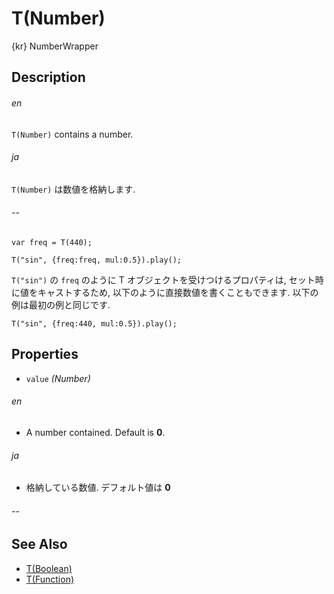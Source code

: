 T(Number)
===========
{kr} NumberWrapper

## Description ##
###### en ######
`T(Number)` contains a number.
###### ja ######
`T(Number)` は数値を格納します.
###### -- ######

```timbre
var freq = T(440);

T("sin", {freq:freq, mul:0.5}).play();
```

`T("sin")` の `freq` のように T オブジェクトを受けつけるプロパティは, セット時に値をキャストするため, 以下のように直接数値を書くこともできます. 以下の例は最初の例と同じです.

```timbre
T("sin", {freq:440, mul:0.5}).play();
```

## Properties ##
- `value` _(Number)_
###### en ######
  - A number contained. Default is **0**.
###### ja ######
  - 格納している数値. デフォルト値は **0**
###### -- ######

## See Also ##
- [T(Boolean)](./Boolean.html)
- [T(Function)](./Function.html)
